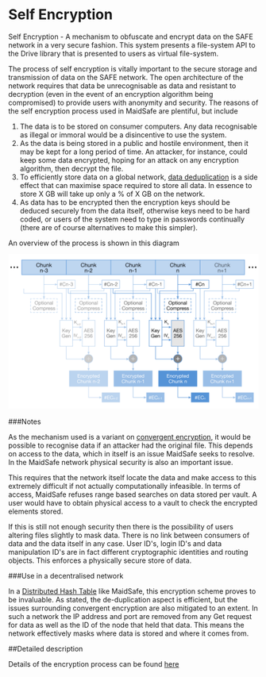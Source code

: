 # Self Encryption
Self Encryption - A mechanism to obfuscate and encrypt data on the SAFE network in a very secure fashion. This system presents a file-system API to the Drive library that is presented to users as virtual file-system.

The process of self encryption is vitally important to the secure storage and transmission of data on the SAFE network. The open architecture of the network requires that data be unrecognisable as data and resistant to decryption (even in the event of an encryption algorithm being compromised) to provide users with anonymity and security. The reasons of the self encryption process used in MaidSafe are plentiful, but include

1. The data is to be stored on consumer computers. Any data recognisable as illegal or immoral would be a disincentive to use the system.
2. As the data is being stored in a public and hostile environment, then it may be kept for a long period of time. An attacker, for instance, could keep some data encrypted, hoping for an attack on any encryption algorithm, then decrypt the file.
3. To efficiently store data on a global network, [data deduplication](http://en.wikipedia.org/wiki/Data_deduplication) is a side effect that can maximise space required to store all data. In essence to store X GB will take up only a % of X GB on the network.
4. As data has to be encrypted then the encryption keys should be deduced securely from the data itself, otherwise keys need to be hard coded, or users of the system need to type in passwords continually (there are of course alternatives to make this simpler).

An overview of the process is shown in this diagram

![Figure 1-1](./img/self-encryption.png)


###Notes

As the mechanism used is a variant on [convergent encryption](http://en.wikipedia.org/wiki/Convergent_encryption), it would be possible to recognise data if an attacker had the original file. This depends on access to the data, which in itself is an issue MaidSafe seeks to resolve. In the MaidSafe network physical security is also an important issue.

This requires that the network itself locate the data and make access to this extremely difficult if not actually computationally infeasible. In terms of access, MaidSafe refuses range based searches on data stored per vault. A user would have to obtain physical access to a vault to check the encrypted elements stored.

If this is still not enough security then there is the possibility of users altering files slightly to mask data. There is no link between consumers of data and the data itself in any case. User ID's, login ID's and data manipulation ID's are in fact different cryptographic identities and routing objects. This enforces a physically secure store of data.

###Use in a decentralised network

In a [Distributed Hash Table](http://en.wikipedia.org/wiki/Distributed_hash_table) like MaidSafe, this encryption scheme proves to be invaluable. As stated, the de-duplication aspect is efficient, but the issues surrounding convergent encryption are also mitigated to an extent. In such a network the IP address and port are removed from any Get request for data as well as the ID of the node that held that data. This means the network effectively masks where data is stored and where it comes from.

##Detailed description

Details of the encryption process can be found [here](https://github.com/maidsafe/MaidSafe-Encrypt/wiki/Documentation)

